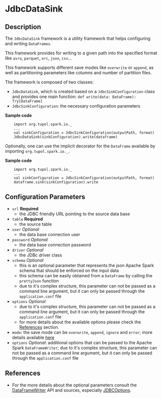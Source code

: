 # JdbcDataSink

## Description

The `JdbcDataSink` framework is a utility framework that helps configuring and writing `DataFrames`.

This framework provides for writing to a given path into the specified format like `avro`, `parquet`, `orc`, `json`, `csv`...

This framework supports different save modes like `overwrite` or `append`, as well as partitioning parameters like
columns and number of partition files.

The framework is composed of two classes:
- `JdbcDataSink`, which is created based on a `JdbcSinkConfiguration` class and provides one main function:
    `def write(data: DataFrame): Try[DataFrame]`
- `JdbcSinkConfiguration`: the necessary configuration parameters

**Sample code**
```
    import org.tupol.spark.io._
    ...
    val sinkConfiguration = JdbcSinkConfiguration(outputPath, format)
    JdbcDataSink(sinkConfiguration).write(dataframe)
```

Optionally, one can use the implicit decorator for the `DataFrame` available by importing `org.tupol.spark.io._`.

**Sample code**
```
    import org.tupol.spark.io._
    ...
    val sinkConfiguration = JdbcSinkConfiguration(outputPath, format)
    dataframe.sink(sinkConfiguration).write
```


## Configuration Parameters

- `url` **Required**
  - the JDBC friendly URL pointing to the source data base
- `table` **Required**
  - the source table
- `user` *Optional*
  - the data base connection user
- `password` *Optional*
  - the data base connection password
- `driver` *Optional*
  - the JDBc driver class
- `schema` *Optional*
  - this is an optional parameter that represents the json Apache Spark schema that should be enforced on the input data
  - this schema can be easily obtained from a `DataFrame` by calling the `prettyJson` function
  - due to it's complex structure, this parameter can not be passed as a command line argument, but it can only be
    passed through the `application.conf` file
- `options` *Optional*
  - due to it's complex structure, this parameter can not be passed as a command line argument, but it can only be
    passed through the `application.conf` file
  - for more details about the available options please check the [References](#references) section.
- `mode`: the save mode can be `overwrite`, `append`, `ignore` and `error`; more details available
    [here](https://spark.apache.org/docs/2.3.1/api/java/org/apache/spark/sql/DataFrameWriter.html#mode-java.lang.String-)
- `options` *Optional*: additional options that can be passed to the Apache Spark `DataFrameWriter`;
    due to it's complex structure, this parameter can not be passed as a command line argument, but it can only be
        passed through the `application.conf` file


## References

- For the more details about the optional parameters consult the [DataFrameWriter](https://spark.apache.org/docs/2.3.0/api/scala/index.html?org/apache/spark/sql/package-tree.html#org.apache.spark.sql.DataFrameWriter)
  API and sources, especially [JDBCOptions](https://github.com/apache/spark/blob/master/sql/core/src/main/scala/org/apache/spark/sql/execution/datasources/jdbc/JDBCOptions.scala).
